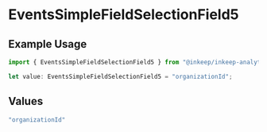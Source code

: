 # EventsSimpleFieldSelectionField5

## Example Usage

```typescript
import { EventsSimpleFieldSelectionField5 } from "@inkeep/inkeep-analytics/models/components";

let value: EventsSimpleFieldSelectionField5 = "organizationId";
```

## Values

```typescript
"organizationId"
```